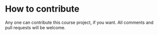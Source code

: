 # How to contribute

Any one can contribute this course project, if you want. All comments and pull requests will be welcome.
